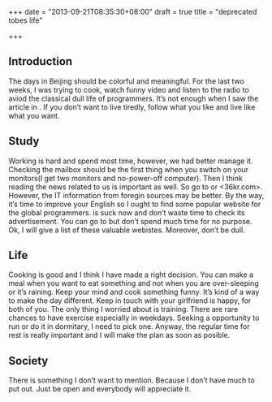 +++
date = "2013-09-21T08:35:30+08:00"
draft = true
title = "deprecated tobes life"

+++



## Introduction 

The days in Beijing should be colorful and meaningful. For the last two weeks, I was trying to cook, watch funny video and listen to the radio to aviod the classical dull life of programmers. It’s not enough when I saw the article in . If you don’t want to live tiredly, follow what you like and live like what you want.

## Study

Working is hard and spend most time, however, we had better manage it. Checking the mailbox should be the first thing when you switch on your monitors(I get two monitors and no-power-off computer). Then I think reading the news related to us is important as well. So go to or <36kr.com>. However, the IT information from foregin sources may be better. By the way, it’s time to improve your English so I ought to find some popular website for the global programmers. is suck now and don’t waste time to check its advertisement. You can go to but don’t spend much time for no purpose. Ok, I will give a list of these valuable webistes. Moreover, don’t be dull.

## Life

Cooking is good and I think I have made a right decision. You can make a meal when you want to eat something and not when you are over-sleeping or it’s raining. Keep your mind and cook something funny. It’s kind of a way to make the day different. Keep in touch with your girlfriend is happy, for both of you. The only thing I worried about is training. There are rare chances to have exercise especially in weekdays. Seeking a opportunity to run or do it in dormitary, I need to pick one. Anyway, the regular time for rest is really important and I will make the plan as soon as posible.

## Society

There is something I don’t want to mention. Because I don’t have much to put out. Just be open and everybody will appreciate it.